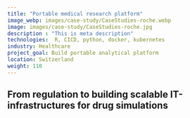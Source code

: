 ```yaml
---
title: "Portable medical research platform"
image_webp: images/case-study/CaseStudies-roche.webp
image: images/case-study/CaseStudies-roche.jpg
description : "This is meta description"
technologies:  R, CICD, python, docker, kubernetes
industry: Healthcare
project_goal: Build portable analytical platform 
location: Switzerland
weight: 110
---
```



## From regulation to building scalable IT-infrastructures for drug simulations
